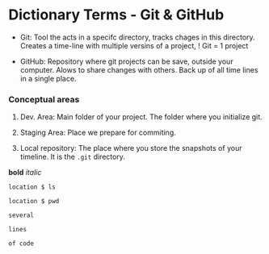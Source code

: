 # Dictionary Terms - Git & GitHub

- Git: Tool the acts in a specifc directory, tracks chages in this directory. Creates a time-line with multiple versins of a project, ! Git = 1 project

- GitHub: Repository where git projects can be save, outside your computer. Alows to share changes with others. Back up of all time lines in a single place.

### Conceptual areas

1. Dev. Area: Main folder of your project. The folder where you initialize git.

2. Staging Area: Place we prepare for commiting.

3. Local repository: The place where you store the snapshots of your timeline. It is the `.git` directory.






**bold**
*italic*

`location $ ls`

`location $ pwd`

```
several

lines

of code
```

